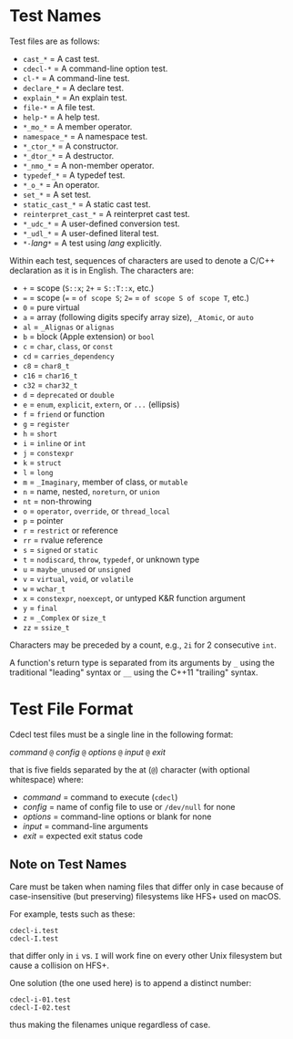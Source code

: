 Test Names
==========

Test files are as follows:

+ `cast_*`             = A cast test.
+ `cdecl-*`            = A command-line option test.
+ `cl-*`               = A command-line test.
+ `declare_*`          = A declare test.
+ `explain_*`          = An explain test.
+ `file-*`             = A file test.
+ `help-*`             = A help test.
+ `*_mo_*`             = A member operator.
+ `namespace_*`        = A namespace test.
+ `*_ctor_*`           = A constructor.
+ `*_dtor_*`           = A destructor.
+ `*_nmo_*`            = A non-member operator.
+ `typedef_*`          = A typedef test.
+ `*_o_*`              = An operator.
+ `set_*`              = A set test.
+ `static_cast_*`      = A static cast test.
+ `reinterpret_cast_*` = A reinterpret cast test.
+ `*_udc_*`            = A user-defined conversion test.
+ `*_udl_*`            = A user-defined literal test.
+ `*-`*lang*`*`        = A test using *lang* explicitly.

Within each test, sequences of characters are used to denote a C/C++
declaration as it is in English.
The characters are:

+ `+` = scope (`S::x`; `2+` = `S::T::x`, etc.)
+ `=` = scope (`=` = `of scope S`; `2=` = `of scope S of scope T`, etc.)
+ `0` = pure virtual
+ `a` = array (following digits specify array size), `_Atomic`, or `auto`
+ `al` = `_Alignas` or `alignas`
+ `b` = block (Apple extension) or `bool`
+ `c` = `char`, `class`, or `const`
+ `cd` = `carries_dependency`
+ `c8` = `char8_t`
+ `c16` = `char16_t`
+ `c32` = `char32_t`
+ `d` = `deprecated` or `double`
+ `e` = `enum`, `explicit`, `extern`, or `...` (ellipsis)
+ `f` = `friend` or function
+ `g` = `register`
+ `h` = `short`
+ `i` = `inline` or `int`
+ `j` = `constexpr`
+ `k` = `struct`
+ `l` = `long`
+ `m` = `_Imaginary`, member of class, or `mutable`
+ `n` = name, nested, `noreturn`, or `union`
+ `nt` = non-throwing
+ `o` = `operator`, `override`, or `thread_local`
+ `p` = pointer
+ `r` = `restrict` or reference
+ `rr` = rvalue reference
+ `s` = `signed` or `static`
+ `t` = `nodiscard`, `throw`, `typedef`, or unknown type
+ `u` = `maybe_unused` or `unsigned`
+ `v` = `virtual`, `void`, or `volatile`
+ `w` = `wchar_t`
+ `x` = `constexpr`, `noexcept`, or untyped K&R function argument
+ `y` = `final`
+ `z` = `_Complex` or `size_t`
+ `zz` = `ssize_t`

Characters may be preceded by a count,
e.g., `2i` for 2 consecutive `int`.

A function's return type is separated from its arguments by `_`
using the traditional "leading" syntax
or `__` using the C++11 "trailing" syntax.

Test File Format
================

Cdecl test files must be a single line in the following format:

*command* `@` *config* `@` *options* `@` *input* `@` *exit*

that is five fields separated by the at (`@`) character
(with optional whitespace)
where:

+ *command* = command to execute (`cdecl`)
+ *config*  = name of config file to use or `/dev/null` for none
+ *options* = command-line options or blank for none
+ *input*   = command-line arguments
+ *exit*    = expected exit status code

Note on Test Names
------------------

Care must be taken when naming files that differ only in case
because of case-insensitive (but preserving) filesystems like HFS+
used on macOS.

For example, tests such as these:

    cdecl-i.test
    cdecl-I.test

that differ only in `i` vs. `I` will work fine on every other Unix filesystem
but cause a collision on HFS+.

One solution (the one used here) is to append a distinct number:

    cdecl-i-01.test
    cdecl-I-02.test

thus making the filenames unique regardless of case.

